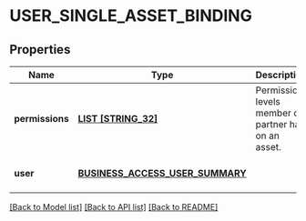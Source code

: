 # USER_SINGLE_ASSET_BINDING

## Properties
Name | Type | Description | Notes
------------ | ------------- | ------------- | -------------
**permissions** | [**LIST [STRING_32]**](STRING_32.md) | Permission levels member or partner has on an asset. | [optional] [default to null]
**user** | [**BUSINESS_ACCESS_USER_SUMMARY**](BusinessAccessUserSummary.md) |  | [optional] [default to null]

[[Back to Model list]](../README.md#documentation-for-models) [[Back to API list]](../README.md#documentation-for-api-endpoints) [[Back to README]](../README.md)


